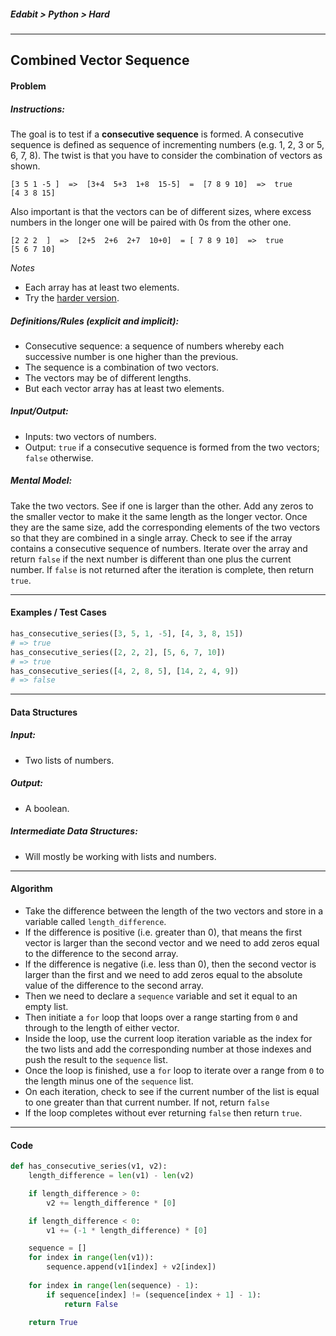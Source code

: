 ##### Edabit > Python > Hard

---

## Combined Vector Sequence

#### Problem

##### Instructions:

The goal is to test if a **consecutive sequence** is formed. A consecutive sequence is defined as sequence of incrementing numbers (e.g. 1, 2, 3 or 5, 6, 7, 8). The twist is that you have to consider the combination of vectors as shown.

```
[3 5 1 -5 ]  =>  [3+4  5+3  1+8  15-5]  =  [7 8 9 10]  =>  true
[4 3 8 15]
```

Also important is that the vectors can be of different sizes, where excess numbers in the longer one will be paired with 0s from the other one.

```
[2 2 2  ]  =>  [2+5  2+6  2+7  10+0]  = [ 7 8 9 10]  =>  true
[5 6 7 10]
```

_Notes_

- Each array has at least two elements.
- Try the [harder version](https://edabit.com/challenge/xo6qTjB8GMDcvzu59).

##### Definitions/Rules (explicit and implicit):

* Consecutive sequence: a sequence of numbers whereby each successive number is one higher than the previous.
* The sequence is a combination of two vectors.
* The vectors may be of different lengths.
* But each vector array has at least two elements.

##### Input/Output:

* Inputs: two vectors of numbers.
* Output: `true` if a consecutive sequence is formed from the two vectors; `false` otherwise.

##### Mental Model:

Take the two vectors. See if one is larger than the other. Add any zeros to the smaller vector to make it the same length as the longer vector. Once they are the same size, add the corresponding elements of the two vectors so that they are combined in a single array. Check to see if the array contains a consecutive sequence of numbers. Iterate over the array and return `false` if the next number is different than one plus the current number. If `false` is not returned after the iteration is complete, then return `true`.

---

#### Examples / Test Cases

```python
has_consecutive_series([3, 5, 1, -5], [4, 3, 8, 15])
# => true
has_consecutive_series([2, 2, 2], [5, 6, 7, 10])
# => true
has_consecutive_series([4, 2, 8, 5], [14, 2, 4, 9])
# => false
```

---

#### Data Structures

##### Input:

* Two lists of numbers.

##### Output:

* A boolean.

##### Intermediate Data Structures:

* Will mostly be working with lists and numbers.

---

#### Algorithm

* Take the difference between the length of the two vectors and store in a variable called `length_difference`.
* If the difference is positive (i.e. greater than 0), that means the first vector is larger than the second vector and we need to add zeros equal to the difference to the second array.
* If the difference is negative (i.e. less than 0), then the second vector is larger than the first and we need to add zeros equal to the absolute value of the difference to the second array.
* Then we need to declare a `sequence` variable and set it equal to an empty list.
* Then initiate a `for` loop that loops over a range starting from `0` and through to the length of either vector.
* Inside the loop, use the current loop iteration variable as the index for the two lists and add the corresponding number at those indexes and push the result to the `sequence` list.
* Once the loop is finished, use a `for` loop to iterate over a range from `0` to the length minus one of the `sequence` list.
* On each iteration, check to see if the current number of the list is equal to one greater than that current number. If not, return `false`
* If the loop completes without ever returning `false` then return `true`.

---

#### Code

```python
def has_consecutive_series(v1, v2):
    length_difference = len(v1) - len(v2)

    if length_difference > 0:
        v2 += length_difference * [0]

    if length_difference < 0:
        v1 += (-1 * length_difference) * [0]

    sequence = []
    for index in range(len(v1)):
        sequence.append(v1[index] + v2[index])
    
    for index in range(len(sequence) - 1):
        if sequence[index] != (sequence[index + 1] - 1):
            return False
    
    return True
```

